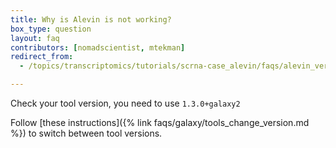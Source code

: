 ```yaml
---
title: Why is Alevin is not working?
box_type: question
layout: faq
contributors: [nomadscientist, mtekman]
redirect_from:
  - /topics/transcriptomics/tutorials/scrna-case_alevin/faqs/alevin_version

---
```


Check your tool version, you need to use `1.3.0+galaxy2`

Follow [these instructions]({% link faqs/galaxy/tools_change_version.md %}) to switch between tool versions.

